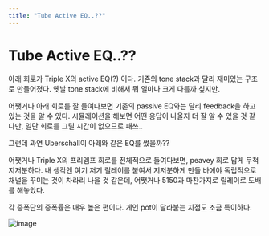 ```yaml
---
title: "Tube Active EQ..??"
---
```

# Tube Active EQ..??

아래 회로가 Triple X의 active EQ(?) 이다. 기존의 tone stack과 달리 재미있는 구조로 만들어졌다. 옛날 tone stack에 비해서 뭐 얼마나 크게 다를까 싶지만. 

어쨋거나 아래 회로를 잘 들여다보면 기존의 passive EQ와는 달리 feedback을 하고 있는 것을 알 수 있다. 시뮬레이션을 해보면 어떤 응답이 나올지 더 잘 알 수 있을 것 같다만, 일단 회로를 그릴 시간이 없으므로 패쓰.. 

그런데 과연 Uberschall이 아래와 같은 EQ를 썼을까??

어쨋거나 Triple X의 프리앰프 회로를 전체적으로 들여다보면, peavey 회로 답게 무척 지저분하다. 내 생각엔 여기 저기 릴레이를 붙여서 지저분하게 만들 바에야 독립적으로 채널을 꾸미는 것이 차라리 나을 것 같은데, 어쨋거나 5150과 마찬가지로 릴레이로 도배를 해놓았다.

각 증폭단의 증폭률은 매우 높은 편이다. 게인 pot이 달라붙는 지점도 조금 특이하다.

![image](9770800322704ad9cb53318867bd14c1.jpg)

